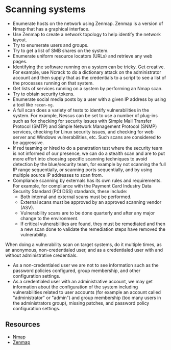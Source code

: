 # Scanning systems

* Enumerate hosts on the network using Zenmap. Zenmap is a version of Nmap that has a graphical interface.
* Use Zenmap to create a network topology to help identify the network layout.
* Try to enumerate users and groups.
* Try to get a list of SMB shares on the system.
* Enumerate uniform resource locators (URLs) and retrieve any web pages.
* Identifying the software running on a system can be tricky. Get creative. For example, use Ncrack to do a dictionary
attack on the administrator account and then supply that as the credentials to a script to see a list of the processes
running on that system.
* Get lists of services running on a system by performing an Nmap scan.
* Try to obtain security tokens.
* Enumerate social media posts by a user with a given IP address by using a tool like `recon-ng`.
* A full scan does a variety of tests to identify vulnerabilities in the system. For example, Nessus can be set to
use a number of plug-ins such as for checking for security issues with Simple Mail Transfer Protocol (SMTP)
and Simple Network Management Protocol (SNMP) services, checking for Linux security issues, and checking for
web server and Windows vulnerabilities, etc. Such scans are considered to be aggressive.
* If red teaming or hired to do a penetration test where the security team is not informed of our presence, we can do
a stealth scan and are to put more effort into choosing specific scanning techniques to avoid detection by the
blue/security team, for example by not scanning the full IP range sequentially, or scanning ports sequentially, and
by using multiple source IP addresses to scan from.
* Compliance scanning by externals has its own rules and requirements. For example, for compliance with the
Payment Card Industry Data Security Standard (PCI DSS) standards, these include:
  * Both internal and external scans must be performed.
  * External scans must be approved by an approved scanning vendor (ASV).
  * Vulnerability scans are to be done quarterly and after any major change to the environment.
  * If critical vulnerabilities are found, they must be remediated and then a new scan done to validate the remediation steps have removed the vulnerability.

When doing a vulnerability scan on target systems, do it multiple times, as an anonymous, non-credentialed
user, and as a credentialed user with and without administrative credentials.

* As a non-credentialed user we are not to see information such as the password policies configured, group
membership, and other configuration settings.
* As a credentialed user with an administrative account, we may get information about the configuration of the
system including vulnerabilities related to user accounts (for example an account called "administrator" or "admin")
and group membership (too many users in the administrators group), missing patches, and password policy configuration
settings.

## Resources

* [Nmap](https://www.kali.org/tools/nmap/)
* [Zenmap](https://www.kali.org/tools/zenmap-kbx/)